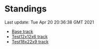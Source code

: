 # Standings

Last update: Tue Apr 20 20:36:38 GMT 2021

* [Base track](comps/Base/2021-04-20/standings.md)
* [Test12x12x6 track](comps/Test12x12x6/2021-04-20/standings.md)
* [Test18x22x9 track](comps/Test18x22x9/2021-04-20/standings.md)
